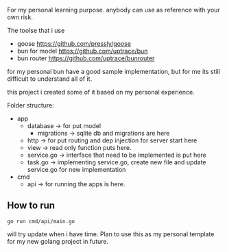 
For my personal learning purpose. 
anybody can use as reference with your own risk. 

The toolse that i use 
- goose https://github.com/pressly/goose
- bun for model https://github.com/uptrace/bun
- bun router https://github.com/uptrace/bunrouter

for my personal bun have a good sample implementation, but for me its still difficult to understand all of it. 

this project i created some of it based on my personal experience. 

Folder structure: 
- app 
    - database -> for put model
        - migrations -> sqlite db and migrations are here
    - http -> for put routing and dep injection for server start here
    - view -> read only function puts here. 
    - service.go -> interface that need to be implemented is put here 
    - task.go -> implementing service.go, create new file and update service.go for new implementation
- cmd 
    - api -> for running the apps is here. 


## How to run
`go run cmd/api/main.go`

will try update when i have time.
Plan to use this as my personal template for my new golang project in future. 